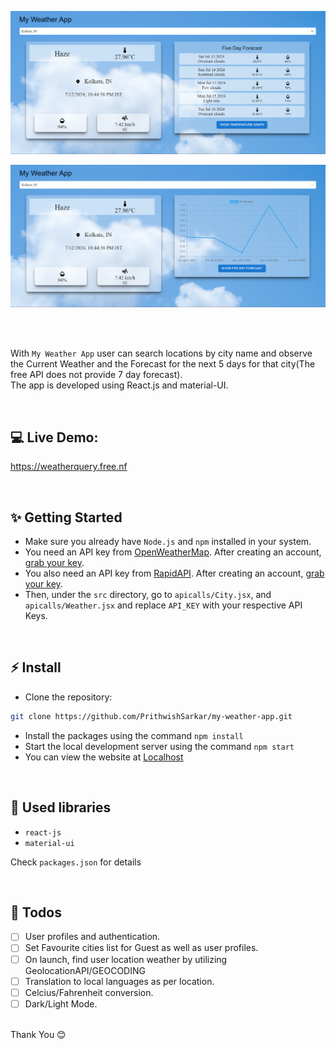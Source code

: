 ![Application screenshot](./src/assets/Screenshot%20(728).png)
<br/>

![Application screenshot](./src/assets/Screenshot%20(729).png)

<br/>
<br/>

With `My Weather App` user can search locations by city name and observe the Current Weather and the Forecast for the next 5 days for that city(The free API does not provide 7 day forecast).
<br/>
The app is developed using React.js and material-UI.

<br/>

## 💻 Live Demo:

https://weatherquery.free.nf

<br/> 

## ✨ Getting Started

- Make sure you already have `Node.js` and `npm` installed in your system.
- You need an API key from [OpenWeatherMap](https://openweathermap.org/). After creating an account, [grab your key](https://home.openweathermap.org/api_keys).
- You also need an API key from [RapidAPI](https://rapidapi.com/hub). After creating an account, [grab your key](https://docs.rapidapi.com/docs/keys-and-key-rotation).
- Then, under the `src` directory, go to `apicalls/City.jsx`, and `apicalls/Weather.jsx` and replace `API_KEY` with your respective API Keys.

<br/>

## ⚡ Install

- Clone the repository:

```bash
git clone https://github.com/PrithwishSarkar/my-weather-app.git

```

- Install the packages using the command `npm install`
- Start the local development server using the command `npm start`
- You can view the website at [Localhost](https://localhost:3000)

<br/>

## 📙 Used libraries

- `react-js`
- `material-ui`

Check `packages.json` for details

<br/>

## 📄 Todos

- [ ] User profiles and authentication.
- [ ] Set Favourite cities list for Guest as well as user profiles.
- [ ] On launch, find user location weather by utilizing GeolocationAPI/GEOCODING
- [ ] Translation to local languages as per location.
- [ ] Celcius/Fahrenheit conversion.
- [ ] Dark/Light Mode.

<br/>
Thank You 😊
